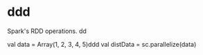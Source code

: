 # ddd

Spark's RDD operations. dd

val data = Array(1, 2, 3, 4, 5)ddd
val distData = sc.parallelize(data)
